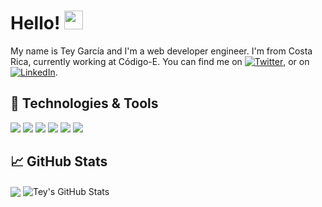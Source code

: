 # Hello! <img src="https://raw.githubusercontent.com/MartinHeinz/MartinHeinz/master/wave.gif" width="30px">

My name is Tey García and I'm a web developer engineer. I'm from Costa Rica, currently working at Código-E. You can find me on [![Twitter][1.2]][1], or on [![LinkedIn][3.2]][3].

## 🔧 Technologies & Tools
![](https://img.shields.io/badge/Node-informational?style=flat&logo=node.js&color=7f7f7f&logoColor=80bd01)
![](https://img.shields.io/badge/JavaScript-informational?style=flat&logo=javascript&color=7f7f7f&logoColor=f7df4b)
![](https://img.shields.io/badge/Vue-informational?style=flat&logo=vue.js&color=7f7f7f&logoColor=00c180)
![](https://img.shields.io/badge/Serverless-informational?style=flat&logo=serverless&color=7f7f7f&logoColor=f15953)
![](https://img.shields.io/badge/Lambda-informational?style=flat&logo=amazon-aws&color=7f7f7f&logoColor=f7a800)
![](https://img.shields.io/badge/MySQL-informational?style=flat&logo=mysql&color=bfbfbf&logoColor=00618a)

## &#x1f4c8; GitHub Stats

<img align="center" src="https://github-readme-stats.vercel.app/api/top-langs/?username=Tgarcia7&hide=coldfusion&title_color=ffffff&text_color=c9cacc&icon_color=2bbc8a&bg_color=1d1f21" /> <img align="center" src="https://github-readme-stats.vercel.app/api?username=Tgarcia7&show_icons=true&line_height=27&count_private=true&title_color=ffffff&text_color=c9cacc&icon_color=2bbc8a&bg_color=1d1f21" alt="Tey's GitHub Stats" />
<!-- links to social media icons -->

<!-- icons with padding -->

[1.1]: http://i.imgur.com/tXSoThF.png (twitter icon with padding)
[2.1]: http://i.imgur.com/0o48UoR.png (github icon with padding)

<!-- icons without padding -->

[1.2]: http://i.imgur.com/wWzX9uB.png (twitter icon without padding)
[3.2]: https://raw.githubusercontent.com/MartinHeinz/MartinHeinz/master/linkedin-3-16.png (LinkedIn icon without padding)


<!-- links to your social media accounts -->

[1]: https://twitter.com/Tey_Miranda
[3]: https://www.linkedin.com/in/tey/
